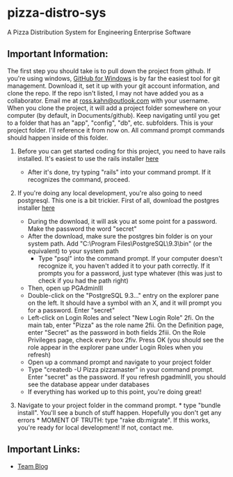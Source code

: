 pizza-distro-sys
================

A Pizza Distribution System for Engineering Enterprise Software

Important Information:
----------------------
The first step you should take is to pull down the project from github. If you're using windows, [GitHub for Windows](http://windows.github.com/ "Github for Windows") is by far the easiest tool for git management. Download it, set it up with your git account information, and clone the repo. If the repo isn't listed, I may not have added you as a collaborator. Email me at ross.kahn@outlook.com with your username. When you clone the project, it will add a project folder somewhere on your computer (by default, in Documents/github). Keep navigating until you get to a folder that has an "app", "config", "db", etc. subfolders. This is your project folder. I'll reference it from now on. All command prompt commands should happen inside of this folder.
 1. Before you can get started coding for this project, you need to have rails installed. It's easiest to use the rails installer [here](www.railsinstaller.org/en "Rails Installer")
	* After it's done, try typing "rails" into your command prompt. If it recognizes the command, proceed.
	
 2. If you're doing any local development, you're also going to need postgresql. This one is a bit trickier. First of all, download the postgres installer [here](http://www.postgresql.org/download/ "Postgres Downloads")
	* During the download, it will ask you at some point for a password. Make the password the word "secret"
	* After the download, make sure the postgres bin folder is on your system path. Add "C:\Program Files\PostgreSQL\9.3\bin" (or the equivalent) to your system path
		* Type "psql" into the command prompt. If your computer doesn't recognize it, you haven't added it to your path correctly. If it prompts you for a password, just type whatever (this was just to check if you had the path right)
	* Then, open up PGAdminIII
	* Double-click on the "PostgreSQL 9.3..." entry on the explorer pane on the left. It should have a symbol with an X, and it will prompt you for a password. Enter "secret"
	* Left-click on Login Roles and select "New Login Role"
		2fi. On the main tab, enter "Pizza" as the role name
		2fii. On the Definition page, enter "Secret" as the password in both fields
		2fiii. On the Role Privileges page, check every box
		2fiv. Press OK (you should see the role appear in the explorer pane under Login Roles when you refresh)
	* Open up a command prompt and navigate to your project folder
	* Type "createdb -U Pizza pizzamaster" in your command prompt. Enter "secret" as the password. If you refresh pgadminIII, you should see the database appear under databases
	* If everything has worked up to this point, you're doing great!
	
  3. Navigate to your project folder in the command prompt.
	* type "bundle install". You'll see a bunch of stuff happen. Hopefully you don't get any errors
	* MOMENT OF TRUTH: type "rake db:migrate". If this works, you're ready for local development! If not, contact me.

Important Links:
----------------
- [Team Blog](http://teamtwo-kahn.blogspot.com/ "Team Blog") 